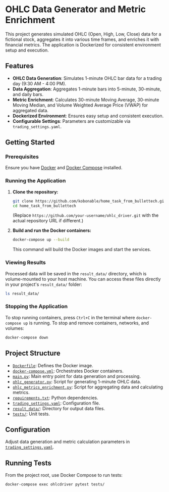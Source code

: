 # OHLC Data Generator and Metric Enrichment

This project generates simulated OHLC (Open, High, Low, Close) data for a fictional stock, aggregates it into various time frames, and enriches it with financial metrics. The application is Dockerized for consistent environment setup and execution.

## Features

*   **OHLC Data Generation**: Simulates 1-minute OHLC bar data for a trading day (9:30 AM - 4:00 PM).
*   **Data Aggregation**: Aggregates 1-minute bars into 5-minute, 30-minute, and daily bars.
*   **Metric Enrichment**: Calculates 30-minute Moving Average, 30-minute Moving Median, and Volume Weighted Average Price (VWAP) for aggregated data.
*   **Dockerized Environment**: Ensures easy setup and consistent execution.
*   **Configurable Settings**: Parameters are customizable via `trading_settings.yaml`.

## Getting Started

### Prerequisites

Ensure you have [Docker](https://www.docker.com/get-started) and [Docker Compose](https://docs.docker.com/compose/install/) installed.

### Running the Application

1.  **Clone the repository:**
    ```bash
    git clone https://github.com/kobonable/home_task_from_bullettech.git
    cd home_task_from_bullettech
    ```
    (Replace `https://github.com/your-username/ohlc_driver.git` with the actual repository URL if different.)

2.  **Build and run the Docker containers:**
    ```bash
    docker-compose up --build
    ```
    This command will build the Docker images and start the services.

### Viewing Results

Processed data will be saved in the `result_data/` directory, which is volume-mounted to your host machine. You can access these files directly in your project's `result_data/` folder:

```bash
ls result_data/
```

### Stopping the Application

To stop running containers, press `Ctrl+C` in the terminal where `docker-compose up` is running. To stop and remove containers, networks, and volumes:

```bash
docker-compose down
```

## Project Structure

*   [`Dockerfile`](Dockerfile): Defines the Docker image.
*   [`docker-compose.yml`](docker-compose.yml): Orchestrates Docker containers.
*   [`main.py`](main.py): Main entry point for data generation and processing.
*   [`ohlc_generator.py`](ohlc_generator.py): Script for generating 1-minute OHLC data.
*   [`ohlc_metrics_enrichment.py`](ohlc_metrics_enrichment.py): Script for aggregating data and calculating metrics.
*   [`requirements.txt`](requirements.txt): Python dependencies.
*   [`trading_settings.yaml`](trading_settings.yaml): Configuration file.
*   [`result_data/`](result_data/): Directory for output data files.
*   [`tests/`](tests/): Unit tests.

## Configuration

Adjust data generation and metric calculation parameters in [`trading_settings.yaml`](trading_settings.yaml).

## Running Tests

From the project root, use Docker Compose to run tests:

```bash
docker-compose exec ohlcdriver pytest tests/
